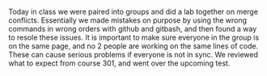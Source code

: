Today in class we were paired into groups and did a lab together on merge conflicts.
Essentially we made mistakes on purpose by using the wrong commands in wrong orders with github and gitbash, and then found a way to resole these issues.
It is important to make sure everyone in the group is on the same page, and no 2 people are working on the same lines of code.
These can cause serious problems if everyone is not in sync.
We reviewed what to expect from course 301, and went over the upcoming test.
